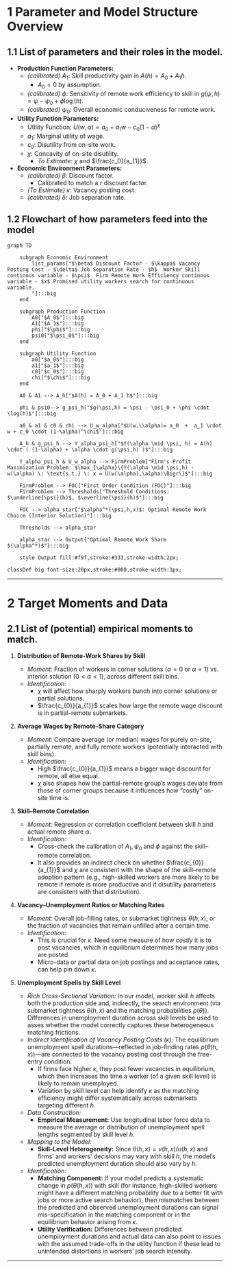 # 1 **Parameter and Model Structure Overview**
## 1.1 List of parameters and their roles in the model.
- **Production Function Parameters:**
	* *(calibrated)* $A_1$: Skill productivity gain in $A(h) = A_0 + A_1h$.
		* $A_0 = 0$ by assumption.
	* *(calibrated)* $\phi$: Sensitivity of remote work efficiency to skill in $g(\psi, h) = \psi - \psi_0 + \phi \log(h)$.
	* *(calibrated)* $\psi_0$: Overall economic conduciveness for remote work.
- **Utility Function Parameters:**
	- Utility Function: $U(w, \alpha) = a_0 + a_1w - c_0(1 - \alpha)^\chi$
	* $a_1$: Marginal utility of wage.
	* $c_0$: Disutility from on-site work.
	* $\chi$: Concavity of on-site disutility.
		* *To Estimate:* $\chi$ and $\frac{c_0}{a_{1}}$.
- **Economic Environment Parameters:**
	*  *(calibrated)* $\beta$: Discount factor.
		* Calibrated to match a $r$ discount factor.
	* *(To Estimate)* $\kappa$: Vacancy posting cost.  
	* *(calibrated)* $\delta$: Job separation rate.
## 1.2 Flowchart of how parameters feed into the model
```mehrmaid
graph TD

    subgraph Economic Environment
		list_params["$\beta$ Discount Factor - $\kappa$ Vacancy Posting Cost - $\delta$ Job Separation Rate - $h$  Worker Skill continous variable - $\psi$  Firm Remote Work Efficiency continous variable - $x$ Promised utility workers search for continuous variable.
        "]:::big
    end

    subgraph Production Function
        A0["$A_0$"]:::big
        A1["$A_1$"]:::big
        phi["$\phi$"]:::big
        psi0["$\psi_0$"]:::big
    end

    subgraph Utility Function
        a0["$a_0$"]:::big
        a1["$a_1$"]:::big
        c0["$c_0$"]:::big
        chi["$\chi$"]:::big
    end

    A0 & A1 --> A_h["$A(h) = A_0 + A_1 h$"]:::big

    phi & psi0--> g_psi_h["$g(\psi,h) = \psi - \psi_0 + \phi \cdot \log(h)$"]:::big

    a0 & a1 & c0 & chi --> U_w_alpha["$U(w,\\alpha)= a_0  +  a_1 \cdot w + c_0 \cdot (1-\alpha)^\chi$"]:::big

    A_h & g_psi_h --> Y_alpha_psi_h["$Y(\alpha \mid \psi, h) = A(h) \cdot ( (1-\alpha) + \alpha \cdot g(\psi,h) )$"]:::big

    Y_alpha_psi_h & U_w_alpha --> FirmProblem["Firm's Profit Maximization Problem: $\max_{\alpha}\{Y(\alpha \mid \psi,h) - w(\alpha) \: \text{s.t.} \: x = U(w(\alpha),\alpha)\Bigr\}$"]:::big

    FirmProblem --> FOC["First Order Condition (FOC)"]:::big
    FirmProblem --> Thresholds["Threshold Conditions: $\underline{\psi}(h)$, $\overline{\psi}(h)$"]:::big

    FOC --> alpha_star["$\alpha^*(\psi,h,x)$: Optimal Remote Work Choice (Interior Solution)"]:::big

    Thresholds --> alpha_star

    alpha_star --> Output{"Optimal Remote Work Share $(\alpha^*)$"}:::big

    style Output fill:#f9f,stroke:#333,stroke-width:2px;

classDef big font-size:20px,stroke:#000,stroke-width:1px;
```    
---
# 2 **Target Moments and Data**  
## 2.1 List of (potential) empirical moments to match.

1. **Distribution of Remote-Work Shares by Skill**
    - _Moment:_ Fraction of workers in corner solutions ($\alpha=0$ or $\alpha = 1$) vs. interior solution ($0<\alpha<1$), across different skill bins.
    - _Identification:_
        - $\chi$ will affect how sharply workers bunch into corner solutions or partial solutions.
        - $\frac{c_{0}}{a_{1}}$​​ scales how large the remote wage discount is in partial-remote submarkets.
            
2. **Average Wages by Remote-Share Category**
    - _Moment:_ Compare average (or median) wages for purely on-site, partially remote, and fully remote workers (potentially interacted with skill bins).
    - _Identification:_
        - High $\frac{c_{0}}{a_{1}}$​​​​ means a bigger wage discount for remote, all else equal.
        - $\chi$ also shapes how the partial-remote group’s wages deviate from those of corner groups because it influences how “costly” on-site time is.
            
3. **Skill–Remote Correlation**
    - _Moment:_ Regression or correlation coefficient between skill $h$ and actual remote share $α$.
    - _Identification:_
        - Cross-check the calibration of $A_1, \psi_0$ and $\phi$ against the skill–remote correlation.
        - It also provides an indirect check on whether $\frac{c_{0}}{a_{1}}$​​ and $\chi$ are consistent with the shape of the skill–remote adoption pattern (e.g., high-skilled workers are more likely to be remote if remote is more productive and if disutility parameters are consistent with that distribution).
            
4. **Vacancy–Unemployment Ratios or Matching Rates**
    - _Moment:_ Overall job-filling rates, or submarket tightness $θ(h,x)$, or the fraction of vacancies that remain unfilled after a certain time.
    - _Identification:_
        - This is crucial for $\kappa$. Need some measure of how _costly_ it is to post vacancies, which in equilibrium determines how many jobs are posted
        - Micro-data or partial data on job postings and acceptance rates, can help pin down $\kappa$.
5. **Unemployment Spells by Skill Level**
	- *Rich Cross-Sectional Variation:*  In our model, worker skill $h$ affects both the production side and, indirectly, the search environment (via submarket tightness $\theta(h, x)$ and the matching probabilities $p(\theta)$). Differences in unemployment duration across skill levels be used to asses whether the model correctly captures these heterogeneous matching frictions.
	- *Indirect Identification of Vacancy Posting Costs ($\kappa$):*  The equilibrium unemployment spell durations—reflected in job-finding rates $p(\theta(h, x))$—are connected to the vacancy posting cost through the free-entry condition. 
		- If firms face higher $\kappa$, they post fewer vacancies in equilibrium, which then increases the time a worker (of a given skill level) is likely to remain unemployed.
		- Variation by skill level can help identify $\kappa$ as the matching efficiency might differ systematically across submarkets targeting different $h$.
	- *Data Construction:*
	    - **Empirical Measurement:** Use longitudinal labor force data to measure the average or distribution of unemployment spell lengths segmented by skill level $h$.
	-  *Mapping to the Model:*
	    - **Skill-Level Heterogeneity:** Since $\theta(h, x) = v(h, x)/u(h, x)$ and firms’ and workers’ decisions may vary with skill $h$, the model’s predicted unemployment duration should also vary by $h$. 
	- *Identification:*
		- **Matching Component:** If your model predicts a systematic change in $p(θ(h,x))$ with skill (for instance, high-skilled workers might have a different matching probability due to a better fit with jobs or more active search behavior), then mismatches between the predicted and observed unemployment durations can signal mis-specification in the matching component or in the equilibrium behavior arising from $\kappa$.
        - **Utility Verification:** Differences between predicted unemployment durations and actual data can also point to issues with the assumed trade-offs in the utility function if these lead to unintended distortions in workers’ job search intensity.
        

---
